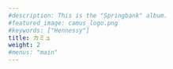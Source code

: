 ```yaml
---
#description: This is the "Springbank" album.
#featured_image: camus_logo.png
#keywords: ["Hennessy"]
title: カミュ
weight: 2
#menus: "main"
---
```

